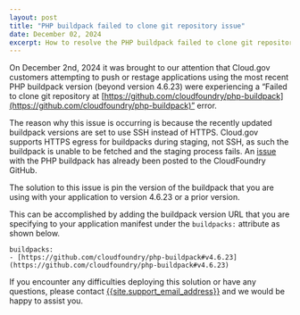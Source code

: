 ```yaml
---
layout: post
title: "PHP buildpack failed to clone git repository issue"
date: December 02, 2024
excerpt: How to resolve the PHP buildpack failed to clone git repository issue
---
```


On December 2nd, 2024 it was brought to our attention that Cloud.gov customers attempting to push or restage applications using the most recent PHP buildpack version (beyond version 4.6.23) were experiencing a “Failed to clone git repository at [https://github.com/cloudfoundry/php-buildpack](https://github.com/cloudfoundry/php-buildpack)” error.

The reason why this issue is occurring is because the recently updated buildpack versions are set to use SSH instead of HTTPS. Cloud.gov supports HTTPS egress for buildpacks during staging, not SSH, as such the buildpack is unable to be fetched and the staging process fails. An [issue](https://github.com/cloudfoundry/php-buildpack/issues/1110) with the PHP buildpack has already been posted to the CloudFoundry GitHub.

The solution to this issue is pin the version of the buildpack that you are using with your application to version 4.6.23 or a prior version.

This can be accomplished by adding the buildpack version URL that you are specifying to your application manifest under the `buildpacks:` attribute as shown below.

```shell
buildpacks:
- [https://github.com/cloudfoundry/php-buildpack#v4.6.23](https://github.com/cloudfoundry/php-buildpack#v4.6.23)
```

If you encounter any difficulties deploying this solution or have any questions, please contact
[{{site.support_email_address}}]({{site.support_email}}) and we would be happy to assist you.
